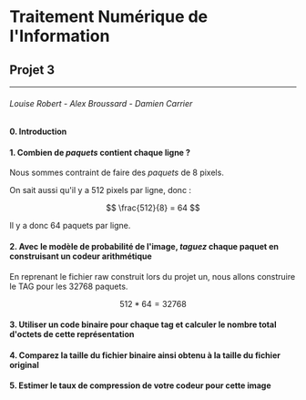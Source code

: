 # Traitement Numérique de l'Information

## Projet 3

***

###### Louise Robert - Alex Broussard - Damien Carrier

#### 0. Introduction

#### 1. Combien de *paquets* contient chaque ligne ?

Nous sommes contraint de faire des *paquets* de 8 pixels.

On sait aussi qu'il y a 512 pixels par ligne, donc : 

$$
\frac{512}{8} = 64
$$

Il y a donc 64 paquets par ligne.

#### 2. Avec le modèle de probabilité de l'image, *taguez* chaque paquet en construisant un codeur arithmétique

En reprenant le fichier raw construit lors du projet un, nous allons construire le TAG pour les 32768 paquets.

$$
512*64 = 32768
$$

#### 3. Utiliser un code binaire pour chaque tag et calculer le nombre total d'octets de cette représentation

#### 4. Comparez la taille du fichier binaire ainsi obtenu à la taille du fichier original

#### 5. Estimer le taux de compression de votre codeur pour cette image
